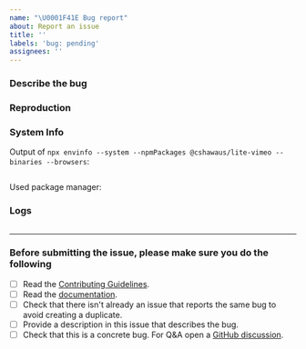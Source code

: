 ```yaml
---
name: "\U0001F41E Bug report"
about: Report an issue
title: ''
labels: 'bug: pending'
assignees: ''
---
```


<!-- Please do not ignore this template otherwise your issue will be closed. -->

### Describe the bug

<!-- A clear and concise description of what the bug is. -->
<!-- If you intend to submit a PR for this issue, tell us in the description. -->

### Reproduction

<!--
  Please provide a link to a repo that can reproduce the problem you ran into.

  A reproduction is required unless you are absolutely sure that the issue is obvious and the provided information is enough to understand the problem. If a report is vague (e.g. just a generic error message) and has no reproduction, it will receive a "need reproduction" label. If no reproduction is provided after 3 days, it will be auto-closed.
-->

### System Info

Output of `npx envinfo --system --npmPackages @cshawaus/lite-vimeo --binaries --browsers`:

```node

```

Used package manager: <!-- pnpm | npm | yarn -->

### Logs <!-- (Optional if provided reproduction) -->

<!--
  Please try not to insert an image but copy paste the log text.

  1. Provide the error log here.
     `node` is used as highlight to improve some colors in stack-traces.
     If it doesn't work quite well, try `console`.
-->

```node

```

---

### Before submitting the issue, please make sure you do the following

- [ ] Read the [Contributing Guidelines](https://github.com/cshawaus/lite-vimeo/blob/main/.github/contributing.md).
- [ ] Read the [documentation](https://github.com/cshawaus/lite-vimeo).
- [ ] Check that there isn't already an issue that reports the same bug to avoid creating a duplicate.
- [ ] Provide a description in this issue that describes the bug.
- [ ] Check that this is a concrete bug. For Q&A open a [GitHub discussion](https://github.com/cshawaus/lite-vimeo/discussions).
